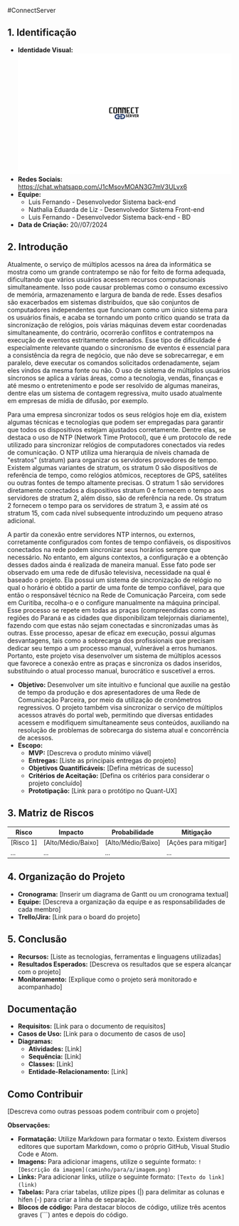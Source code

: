 #ConnectServer

## 1. Identificação

* **Identidade Visual:** ![LOGO CONNECT SERVER](https://github.com/LuisFernando1910/TCC_INFO4_REGRESSIVA/blob/main/Connect%20Logo.png)
* **Redes Sociais:** https://chat.whatsapp.com/J1cMsovMOAN3G7mV3ULvx6
* **Equipe:**
  * Luis Fernando - Desenvolvedor Sistema back-end
  * Nathalia Eduarda de Liz - Desenvolvedor Sistema Front-end
  * Luis Fernando - Desenvolvedor Sistema back-end - BD
* **Data de Criação:** 20//07/2024

## 2. Introdução
Atualmente, o serviço de múltiplos acessos na área da informática se mostra como um grande contratempo se não for feito de forma adequada, dificultando que vários usuários acessem recursos computacionais simultaneamente. Isso pode causar problemas como o consumo excessivo de memória, armazenamento e largura de banda de rede. Esses desafios são exacerbados em sistemas distribuídos, que são conjuntos de computadores independentes que funcionam como um único sistema para os usuários finais, e acaba se tornando um ponto crítico quando se trata da sincronização de relógios, pois várias máquinas devem estar coordenadas simultaneamente, do contrário, ocorrerão conflitos e contratempos na execução de eventos estritamente ordenados. Esse tipo de dificuldade é especialmente relevante quando o sincronismo de eventos é essencial para a consistência da regra de negócio, que não deve se sobrecarregar, e em paralelo, deve executar os comandos solicitados ordenadamente, sejam eles vindos da mesma fonte ou não. O uso de sistema de múltiplos usuários síncronos se aplica a várias áreas, como a tecnologia, vendas, finanças e até mesmo o entretenimento e pode ser resolvido de algumas maneiras, dentre elas um sistema de contagem regressiva, muito usado atualmente em empresas de mídia de difusão, por exemplo. 

Para uma empresa sincronizar todos os seus relógios hoje em dia, existem algumas técnicas e tecnologias que podem ser empregadas para garantir que todos os dispositivos estejam ajustados corretamente. Dentre elas, se destaca o uso de NTP (Network Time Protocol), que é um protocolo de rede utilizado para sincronizar relógios de computadores conectados via redes de comunicação. O NTP utiliza uma hierarquia de níveis chamada de "estratos" (stratum) para organizar os servidores provedores de tempo. Existem algumas variantes de stratum, os stratum 0 são dispositivos de referência de tempo, como relógios atômicos, receptores de GPS, satélites ou outras fontes de tempo altamente precisas. O stratum 1 são servidores diretamente conectados a dispositivos stratum 0 e fornecem o tempo aos servidores de stratum 2, além disso, são de referência na rede. Os stratum 2 fornecem o tempo para os servidores de stratum 3, e assim até os stratum 15, com cada nível subsequente introduzindo um pequeno atraso adicional.

A partir da conexão entre servidores NTP internos, ou externos, corretamente configurados com fontes de tempo confiáveis, os dispositivos conectados na  rede podem sincronizar seus horários sempre que necessário. No entanto, em alguns contextos, a configuração e a obtenção desses dados ainda é realizada de maneira manual. Esse fato pode ser observado em uma rede de difusão televisiva, necessidade na qual é baseado o projeto. Ela possui um sistema de sincronização de relógio no qual o horário é obtido a partir de uma fonte de tempo confiável, para que  então o responsável técnico na Rede de Comunicação Parceira, com  sede em  Curitiba, recolha-o  e o configure  manualmente na máquina principal. Esse processo se repete em todas as praças (compreendidas como as regiões do Paraná e as cidades que disponibilizam telejornais diariamente), fazendo com que estas não sejam conectadas e sincronizadas umas às outras. Esse processo, apesar de eficaz em execução, possui algumas  desvantagens, tais como a sobrecarga dos profissionais que precisam dedicar seu tempo a um processo manual, vulnerável a erros humanos. Portanto, este projeto visa desenvolver um sistema de múltiplos acessos que favorece a conexão entre as praças e sincroniza os dados inseridos, substituindo o atual processo manual, burocrático e suscetível a erros.      

* **Objetivo:** Desenvolver um site intuitivo e funcional que auxilie na gestão de tempo da produção e dos apresentadores de uma Rede de Comunicação Parceira, por meio da utilização de cronômetros regressivos. O projeto também visa sincronizar o serviço de múltiplos acessos através do portal web, permitindo que diversas entidades acessem e modifiquem simultaneamente seus conteúdos, auxiliando na resolução de problemas de sobrecarga do sistema atual e concorrência de acessos.
* **Escopo:**
  * **MVP:** [Descreva o produto mínimo viável]
  * **Entregas:** [Liste as principais entregas do projeto]
  * **Objetivos Quantificáveis:** [Defina métricas de sucesso]
  * **Critérios de Aceitação:** [Defina os critérios para considerar o projeto concluído]
  * **Prototipação:** [Link para o protótipo no Quant-UX]

## 3. Matriz de Riscos

| Risco | Impacto | Probabilidade | Mitigação |
|---|---|---|---|
| [Risco 1] | [Alto/Médio/Baixo] | [Alto/Médio/Baixo] | [Ações para mitigar] |
| ... | ... | ... | ... |

## 4. Organização do Projeto

* **Cronograma:** [Inserir um diagrama de Gantt ou um cronograma textual]
* **Equipe:** [Descreva a organização da equipe e as responsabilidades de cada membro]
* **Trello/Jira:** [Link para o board do projeto]

## 5. Conclusão

* **Recursos:** [Liste as tecnologias, ferramentas e linguagens utilizadas]
* **Resultados Esperados:** [Descreva os resultados que se espera alcançar com o projeto]
* **Monitoramento:** [Explique como o projeto será monitorado e acompanhado]

## Documentação

* **Requisitos:** [Link para o documento de requisitos]
* **Casos de Uso:** [Link para o documento de casos de uso]
* **Diagramas:**
  * **Atividades:** [Link]
  * **Sequência:** [Link]
  * **Classes:** [Link]
  * **Entidade-Relacionamento:** [Link]

## Como Contribuir

[Descreva como outras pessoas podem contribuir com o projeto]

**Observações:**

* **Formatação:** Utilize Markdown para formatar o texto. Existem diversos editores que suportam Markdown, como o próprio GitHub, Visual Studio Code e Atom.
* **Imagens:** Para adicionar imagens, utilize o seguinte formato: `![Descrição da imagem](caminho/para/a/imagem.png)`
* **Links:** Para adicionar links, utilize o seguinte formato: `[Texto do link](link)`
* **Tabelas:** Para criar tabelas, utilize pipes (|) para delimitar as colunas e hifen (-) para criar a linha de separação.
* **Blocos de código:** Para destacar blocos de código, utilize três acentos graves (```) antes e depois do código.
